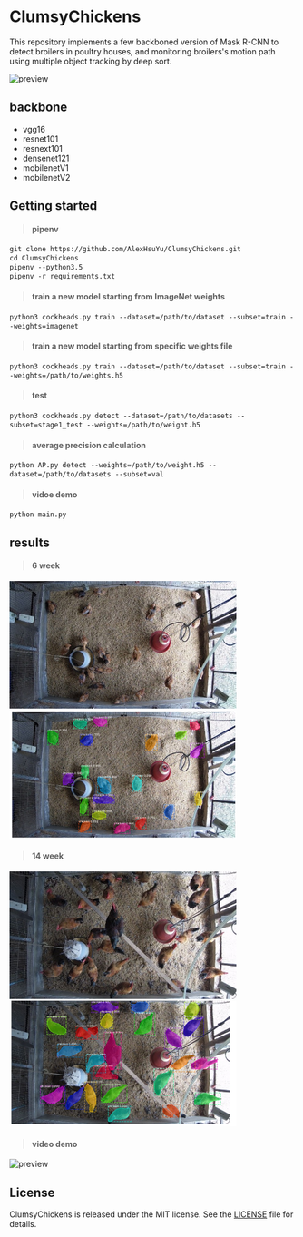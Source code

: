 # ClumsyChickens

This repository implements a few backboned version of Mask R-CNN to detect broilers in poultry houses, and monitoring broilers's motion path using multiple object tracking by deep sort.

![preview](assets/demo.gif)

## backbone
* vgg16
* resnet101
* resnext101
* densenet121
* mobilenetV1
* mobilenetV2

## Getting started
>#### pipenv
    git clone https://github.com/AlexHsuYu/ClumsyChickens.git
    cd ClumsyChickens
    pipenv --python3.5
    pipenv -r requirements.txt
>#### train a new model starting from ImageNet weights
    python3 cockheads.py train --dataset=/path/to/dataset --subset=train --weights=imagenet
>#### train a new model starting from specific weights file
    python3 cockheads.py train --dataset=/path/to/dataset --subset=train --weights=/path/to/weights.h5
>#### test
    python3 cockheads.py detect --dataset=/path/to/datasets --subset=stage1_test --weights=/path/to/weight.h5
>#### average precision calculation
    python AP.py detect --weights=/path/to/weight.h5 --dataset=/path/to/datasets --subset=val
>#### vidoe demo
    python main.py

## results

>#### 6 week
<p float="left">
  <img src="assets/6week.png" width="400" />
  <img src="assets/6week_1.png" width="400" />
</p>

>#### 14 week
<p float="left">
  <img src="assets/14week.png" width="400" />
  <img src="assets/14week_1.png" width="400" />
</p>

>#### video demo
![preview](assets/demo.gif)

## License
ClumsyChickens is released under the MIT license. See the [LICENSE](/LICENSE) file for details.

